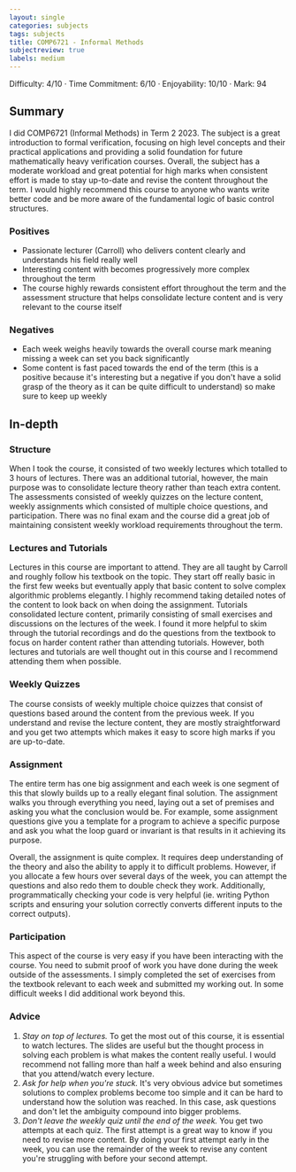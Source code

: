 ```yaml
---
layout: single
categories: subjects
tags: subjects
title: COMP6721 - Informal Methods
subjectreview: true
labels: medium
---
```


Difficulty: 4/10 · Time Commitment: 6/10 · Enjoyability: 10/10 · Mark: 94

## Summary

I did COMP6721 (Informal Methods) in Term 2 2023. The subject is a great introduction to formal verification, focusing on high level concepts and their practical applications and providing a solid foundation for future mathematically heavy verification courses. Overall, the subject has a moderate workload and great potential for high marks when consistent effort is made to stay up-to-date and revise the content throughout the term. I would highly recommend this course to anyone who wants write better code and be more aware of the fundamental logic of basic control structures.

### Positives

- Passionate lecturer (Carroll) who delivers content clearly and understands his field really well
- Interesting content with becomes progressively more complex throughout the term
- The course highly rewards consistent effort throughout the term and the assessment structure that helps consolidate lecture content and is very relevant to the course itself


### Negatives

- Each week weighs heavily towards the overall course mark meaning missing a week can set you back significantly
- Some content is fast paced towards the end of the term (this is a positive because it's interesting but a negative if you don't have a solid grasp of the theory as it can be quite difficult to understand) so make sure to keep up weekly

## In-depth

### Structure

When I took the course, it consisted of two weekly lectures which totalled to 3 hours of lectures. There was an additional tutorial, however, the main purpose was to consolidate lecture theory rather than teach extra content. The assessments consisted of weekly quizzes on the lecture content, weekly assignments which consisted of multiple choice questions, and participation. There was no final exam and the course did a great job of maintaining consistent weekly workload requirements throughout the term.

### Lectures and Tutorials

Lectures in this course are important to attend. They are all taught by Carroll and roughly follow his textbook on the topic. They start off really basic in the first few weeks but eventually apply that basic content to solve complex algorithmic problems elegantly. I highly recommend taking detailed notes of the content to look back on when doing the assignment. Tutorials consolidated lecture content, primarily consisting of small exercises and discussions on the lectures of the week. I found it more helpful to skim through the tutorial recordings and do the questions from the textbook to focus on harder content rather than attending tutorials. However, both lectures and tutorials are well thought out in this course and I recommend attending them when possible.

### Weekly Quizzes

The course consists of weekly multiple choice quizzes that consist of questions based around the content from the previous week. If you understand and revise the lecture content, they are mostly straightforward and you get two attempts which makes it easy to score high marks if you are up-to-date.

### Assignment

The entire term has one big assignment and each week is one segment of this that slowly builds up to a really elegant final solution. The assignment walks you through everything you need, laying out a set of premises and asking you what the conclusion would be. For example, some assignment questions give you a template for a program to achieve a specific purpose and ask you what the loop guard or invariant is that results in it achieving its purpose.

Overall, the assignment is quite complex. It requires deep understanding of the theory and also the ability to apply it to difficult problems. However, if you allocate a few hours over several days of the week, you can attempt the questions and also redo them to double check they work. Additionally, programmatically checking your code is very helpful (ie. writing Python scripts and ensuring your solution correctly converts different inputs to the correct outputs).

### Participation

This aspect of the course is very easy if you have been interacting with the course. You need to submit proof of work you have done during the week outside of the assessments. I simply completed the set of exercises from the textbook relevant to each week and submitted my working out. In some difficult weeks I did additional work beyond this.


### Advice

1. *Stay on top of lectures.* To get the most out of this course, it is essential to watch lectures. The slides are useful but the thought process in solving each problem is what makes the content really useful. I would recommend not falling more than half a week behind and also ensuring that you attend/watch every lecture.
2. *Ask for help when you're stuck.* It's very obvious advice but sometimes solutions to complex problems become too simple and it can be hard to understand how the solution was reached. In this case, ask questions and don't let the ambiguity compound into bigger problems.
3. *Don't leave the weekly quiz until the end of the week.* You get two attempts at each quiz. The first attempt is a great way to know if you need to revise more content. By doing your first attempt early in the week, you can use the remainder of the week to revise any content you're struggling with before your second attempt.